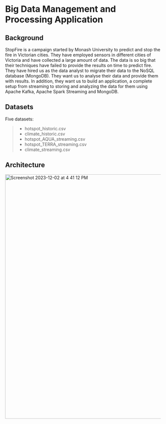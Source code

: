 # Big Data Management and Processing Application

## Background
StopFire is a campaign started by Monash University to predict and stop the fire in Victorian cities. They have employed sensors in different cities of Victoria and have collected a large amount of data. The data is so big that their techniques have failed to provide the results on time to predict fire. They have hired us as the data analyst to migrate their data to the NoSQL database (MongoDB). They want us to analyse their data and provide them with results. In addition, they want us to build an application, a complete setup from streaming to storing and analyzing the data for them using Apache Kafka, Apache Spark Streaming and MongoDB.

## Datasets 
Five datasets:
> - hotspot_historic.csv
> - climate_historic.csv
> - hotspot_AQUA_streaming.csv
> - hotspot_TERRA_streaming.csv
> - climate_streaming.csv

## Architecture
<img width="792" alt="Screenshot 2023-12-02 at 4 41 12 PM" src="https://github.com/itsashleyooi/Big-Data-Mgmt-Proc-App/assets/64388342/dcaefd08-5913-45f3-b809-088e5e48ec33">

